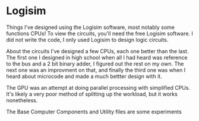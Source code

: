 # Logisim
Things I've designed using the Logisim software, most notably some functions CPUs!
To view the circuits, you'll need the free Logisim software. I did not write the code, I only used Logisim to design logic circuits.

About the circuits
I've designed a few CPUs, each one better than the last. The first one I designed in high school when all I had heard was reference to the bus and a 2 bit binary adder,
I figured out the rest on my own. The next one was an improvment on that, and finally the third one was when I heard about microcode and made a much bettter design with it.

The GPU was an attempt at doing parallel processing with simplified CPUs. It's likely a very poor method of splitting up the workload, but it works nonetheless.

The Base Computer Components and Utility files are some experiments
